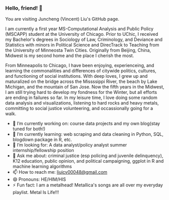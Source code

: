 ### Hello, friend! 👋

You are visiting Juncheng (Vincent) Liu's GitHub page. 

I am currently a first year MS-Computational Analysis and Public Policy (MSCAPP) student at the University of Chicago. Prior to UChic, I received my Bachelor's degrees in Sociology of Law, Criminology, and Deviance and Statistics with minors in Political Science and DirecTrack to Teaching from the University of Minneosta Twin Cities. Originally from Beijing, China, Midwest is my second home and the place I cherish the most. 

From Minneapolis to Chicago, I have been enjoying, experienceing, and learning the commonalities and differences of citywide politics, cultures, and functioning of social institutions. With deep loves, I grew up and maturalized on the bridge across the Missssippi River, the beach by Lake Michigan, and the mountain of San Jose. Now the fifth years in the Midwest, I am still trying hard to develop my fondness for the Winter, but all efforts are ending in failures so far. In my leisure time, I love doing some random data analysis and visualizations, listening to hard rocks and heavy metals, committing to social justice volunteering, and occassionally going for a walk. 

- 🔭 I’m currently working on: course data projects and my own blog(stay tuned for both!)
- 🌱 I’m currently learning: web scraping and data cleaning in Python, SQL, blogdown package in R, etc. 
- 🤔 I’m looking for: A data analyst/policy analyst summer internship/fellowship position 
- 💬 Ask me about: criminal justice (esp policing and juvenile delinquency), K12 education, public opinion, and political campaigning, 
ggplot in R and machine learning algorithms
- 📫 How to reach me: liujcv00048@gmail.com
- 😄 Pronouns: HE/HIM/HIS
- ⚡ Fun fact: I am a metalhead! Metallica's songs are all over my everyday playlist. Metal Is Life!!! 
 

